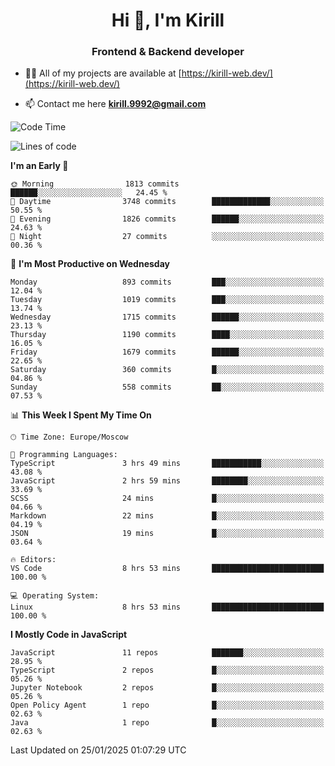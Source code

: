 <h1 align="center">Hi 👋, I'm Kirill</h1>
<h3 align="center">Frontend & Backend developer</h3>

- 👨‍💻 All of my projects are available at [https://kirill-web.dev/](https://kirill-web.dev/)

- 📫 Contact me here **kirill.9992@gmail.com**











<!--START_SECTION:waka-->
![Code Time](http://img.shields.io/badge/Code%20Time-2%2C107%20hrs%2029%20mins-blue)

![Lines of code](https://img.shields.io/badge/From%20Hello%20World%20I%27ve%20Written-5.0%20million%20lines%20of%20code-blue)

**I'm an Early 🐤** 

```text
🌞 Morning                1813 commits        ██████░░░░░░░░░░░░░░░░░░░   24.45 % 
🌆 Daytime                3748 commits        █████████████░░░░░░░░░░░░   50.55 % 
🌃 Evening                1826 commits        ██████░░░░░░░░░░░░░░░░░░░   24.63 % 
🌙 Night                  27 commits          ░░░░░░░░░░░░░░░░░░░░░░░░░   00.36 % 
```
📅 **I'm Most Productive on Wednesday** 

```text
Monday                   893 commits         ███░░░░░░░░░░░░░░░░░░░░░░   12.04 % 
Tuesday                  1019 commits        ███░░░░░░░░░░░░░░░░░░░░░░   13.74 % 
Wednesday                1715 commits        ██████░░░░░░░░░░░░░░░░░░░   23.13 % 
Thursday                 1190 commits        ████░░░░░░░░░░░░░░░░░░░░░   16.05 % 
Friday                   1679 commits        ██████░░░░░░░░░░░░░░░░░░░   22.65 % 
Saturday                 360 commits         █░░░░░░░░░░░░░░░░░░░░░░░░   04.86 % 
Sunday                   558 commits         ██░░░░░░░░░░░░░░░░░░░░░░░   07.53 % 
```


📊 **This Week I Spent My Time On** 

```text
🕑︎ Time Zone: Europe/Moscow

💬 Programming Languages: 
TypeScript               3 hrs 49 mins       ███████████░░░░░░░░░░░░░░   43.08 % 
JavaScript               2 hrs 59 mins       ████████░░░░░░░░░░░░░░░░░   33.69 % 
SCSS                     24 mins             █░░░░░░░░░░░░░░░░░░░░░░░░   04.66 % 
Markdown                 22 mins             █░░░░░░░░░░░░░░░░░░░░░░░░   04.19 % 
JSON                     19 mins             █░░░░░░░░░░░░░░░░░░░░░░░░   03.64 % 

🔥 Editors: 
VS Code                  8 hrs 53 mins       █████████████████████████   100.00 % 

💻 Operating System: 
Linux                    8 hrs 53 mins       █████████████████████████   100.00 % 
```

**I Mostly Code in JavaScript** 

```text
JavaScript               11 repos            ███████░░░░░░░░░░░░░░░░░░   28.95 % 
TypeScript               2 repos             █░░░░░░░░░░░░░░░░░░░░░░░░   05.26 % 
Jupyter Notebook         2 repos             █░░░░░░░░░░░░░░░░░░░░░░░░   05.26 % 
Open Policy Agent        1 repo              █░░░░░░░░░░░░░░░░░░░░░░░░   02.63 % 
Java                     1 repo              █░░░░░░░░░░░░░░░░░░░░░░░░   02.63 % 
```




 Last Updated on 25/01/2025 01:07:29 UTC
<!--END_SECTION:waka-->

